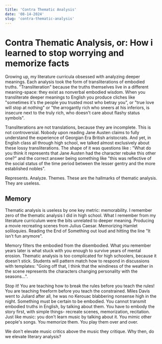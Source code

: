 ```yaml
---
title: 'Contra Thematic Analysis'
date: '08-14-2024'
slug: 'contra-thematic-analysis'
---
```


# Contra Thematic Analysis, or: How i learned to stop worrying and memorize facts

Growing up, my literature curricula obsessed with analyzing deeper meanings. Each analysis took the form of transliterations of embodied truths. "Transliteration" because the truths themselves live in a different meaning-space: they exist as nonverbal embodied wisdom. When you transliterate deeper meanings to English you produce cliches like  "sometimes it's the people you trusted most who betray you", or "true love will stop at nothing" or "the arrogantly rich who sneers at his inferiors, is insecure next to the truly rich, who doesn't care about flashy status symbols".

Transliterations are not translations, because they are incomplete. This is not controversial. Nobody upon reading Jane Austen claims to fully understand the experience of Georgian Era British aristocrats. And yet, in English class all through high school, we talked almost exclusively about these lossy transliterations. The shape of it was questions like : "What do you think it represents that Jane Austen had the character rebuke this other one?" and the correct answer being something like "this was reflective of the social status of the time period between the lesser gentry and the more established nobles".

Represents. Analyze. Themes. These are the hallmarks of thematic analysis. They are useless.

## Memory

Thematic analysis is useless by one key metric: memorability. I remember zero of the thematic analysis I did in high school. What I remember from my literature curriculum were the bits unrelated to deeper meaning. Producing a movie recreating scenes from Julius Caesar. Memorizing Hamlet soliloquies. Reading the End of Something out loud and hitting the line "It isn't fun anymore".

Memory filters the embodied from the disembodied. What you remember years later is what stuck with you enough to survive years of mental erosion. Thematic analysis is too complicated for high schoolers, because it doesn't stick. Students will pattern match how to respond in discussions with templates: "Going off that, I think that the windiness of the weather in the scene represents the characters changing personality with the seasons...".

Stop it! You are teaching how to break the rules before you teach the rules! You are teaching freeform before you teach the constrained. Miles Davis went to Juliard after all, he was no Kerouac blabbering nonsense high in the night.  Something must be certain to be embodied. You cannot transmit embodied truths in English, by talking about them. You have to embody the story first, with simple things- recreate scenes, memorization, recitation. Just like music: you don't learn music by talking about it. You mimic other people's songs. You memorize them. You play them over and over.

We don't elevate music critics above the music they critique. Why then, do we elevate literary analysis?
